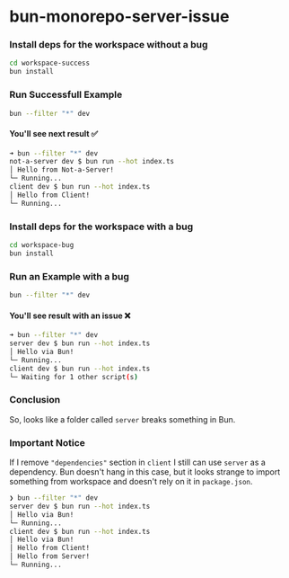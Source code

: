 # bun-monorepo-server-issue

### Install deps for the workspace without a bug

```sh
cd workspace-success
bun install
```

### Run Successfull Example

```sh
bun --filter "*" dev
```

#### You'll see next result ✅

```sh
➜ bun --filter "*" dev
not-a-server dev $ bun run --hot index.ts
│ Hello from Not-a-Server!
└─ Running...
client dev $ bun run --hot index.ts
│ Hello from Client!
└─ Running...
```

### Install deps for the workspace with a bug

```sh
cd workspace-bug
bun install
```

### Run an Example with a bug

```sh
bun --filter "*" dev
```

#### You'll see result with an issue ❌

```sh
➜ bun --filter "*" dev
server dev $ bun run --hot index.ts
│ Hello via Bun!
└─ Running...
client dev $ bun run --hot index.ts
└─ Waiting for 1 other script(s)
```

### Conclusion

So, looks like a folder called `server` breaks something in Bun.

### Important Notice

If I remove `"dependencies"` section in `client` I still can use `server` as a dependency.
Bun doesn't hang in this case, but it looks strange to import something from workspace and doesn't rely on it in `package.json`.

```sh
❯ bun --filter "*" dev
server dev $ bun run --hot index.ts
│ Hello via Bun!
└─ Running...
client dev $ bun run --hot index.ts
│ Hello via Bun!
│ Hello from Client!
│ Hello from Server!
└─ Running...
```
